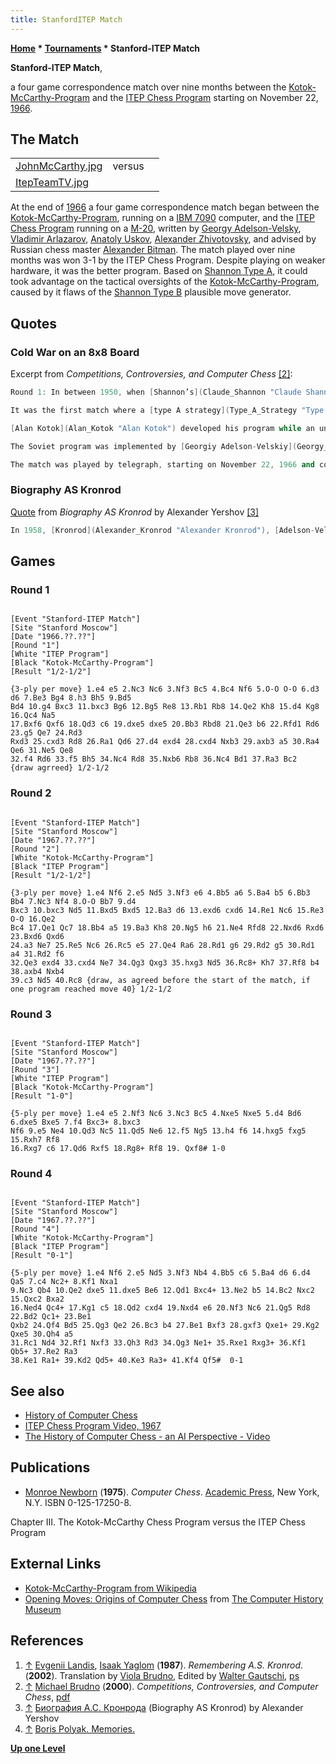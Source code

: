 ```yaml
---
title: StanfordITEP Match
---
```

**[Home](Home "Home") \* [Tournaments](Tournaments_and_Matches "Tournaments and Matches") \* Stanford-ITEP Match**


**Stanford-ITEP Match**,  

a four game correspondence match over nine months between the [Kotok-McCarthy-Program](Kotok-McCarthy-Program "Kotok-McCarthy-Program") and the [ITEP Chess Program](ITEP_Chess_Program "ITEP Chess Program") starting on November 22, [1966](Timeline#1966 "Timeline").



## The Match




|  |  |  |
| --- | --- | --- |
| [JohnMcCarthy.jpg](Kotok-McCarthy-Program "Kotok-McCarthy-Program") |  versus
 | [ItepTeamTV.jpg](ITEP_Chess_Program "ITEP Chess Program") |


At the end of [1966](Timeline#1966 "Timeline") a four game correspondence match began between the [Kotok-McCarthy-Program](Kotok-McCarthy-Program "Kotok-McCarthy-Program"), running on a [IBM 7090](IBM_7090 "IBM 7090") computer, and the [ITEP Chess Program](ITEP_Chess_Program "ITEP Chess Program") running on a [M-20](M-20 "M-20"), written by [Georgy Adelson-Velsky](Georgy_Adelson-Velsky "Georgy Adelson-Velsky"), [Vladimir Arlazarov](Vladimir_Arlazarov "Vladimir Arlazarov"), [Anatoly Uskov](Anatoly_Uskov "Anatoly Uskov"), [Alexander Zhivotovsky](Alexander_Zhivotovsky "Alexander Zhivotovsky"), and advised by Russian chess master [Alexander Bitman](Alexander_Bitman "Alexander Bitman"). The match played over nine months was won 3-1 by the ITEP Chess Program. Despite playing on weaker hardware, it was the better program. Based on [Shannon Type A](Type_A_Strategy "Type A Strategy"), it could took advantage on the tactical oversights of the [Kotok-McCarthy-Program](Kotok-McCarthy-Program "Kotok-McCarthy-Program"), caused by it flaws of the [Shannon Type B](Type_B_Strategy "Type B Strategy") plausible move generator. 



## Quotes


### Cold War on an 8x8 Board


Excerpt from *Competitions, Controversies, and Computer Chess* <a id="cite-note-2" href="#cite-ref-2">[2]</a>:




```C++
Round 1: In between 1950, when [Shannon’s](Claude_Shannon "Claude Shannon") paper was first published, and 1966 only three chess programs were developed. By 1970 six programs (none from the initial three) participated in the [first US Computer Chess Championship](ACM_1970 "ACM 1970"). The [first World Championship](WCCC_1974 "WCCC 1974") in 1974 had 13 participants. This remarkable growth was largely spurred by a well publicized match between the Kotok/McCarthy program developed at MIT and Stanford University and a program developed at the Institute for Theoretical and Experimental Physics (ITEP) in Moscow. This match was a “first” in many ways: it was the first match between two computer programs.  

```


```C++
It was the first match where a [type A strategy](Type_A_Strategy "Type A Strategy") faced a [type B strategy](Type_B_Strategy "Type B Strategy"). But most importantly it was a challenge in the [Cold War](https://en.wikipedia.org/wiki/Cold_War) scientific race. Just as putting a man into space, it was of no practical value, but it had similar psychological implications.

```


```C++
[Alan Kotok](Alan_Kotok "Alan Kotok") developed his program while an undergraduate at MIT in collaboration with several other students and under the direction of John McCarthy. His program implemented a type B strategy, considering 4 moves at the first ply, 3 moves on second, 2 on levels three and four and 1 on five through eight. The [payoff function](Evaluation_Function "Evaluation Function") considered such elements as [material](Material "Material") (the main component), [development](Development "Development"), [control of the center](Center_Control "Center Control"), and [pawn structure](Pawn_Structure "Pawn Structure"). It also did not use several of the latest algorithmic improvements made between its initial creation (1962) and the match, most notably [alpha-beta](Alpha-Beta "Alpha-Beta") and the [killer heuristic](Killer_Heuristic "Killer Heuristic"). It had a weak plausible move generator, causing [Botvinnik](Mikhail_Botvinnik "Mikhail Botvinnik") to remark that “*the rule for rejecting moves was so constituted that the machine threw out the baby with the bath water*.” [Botvinnik 1967]

```


```C++
The Soviet program was implemented by [Georgiy Adelson-Velskiy](Georgy_Adelson-Velsky "Georgy Adelson-Velsky"), [Vladimir Arlazarov](Vladimir_Arlazarov "Vladimir Arlazarov"), [Alexander Bitman](Alexander_Bitman "Alexander Bitman"), [Anatoly Uskov](Anatoly_Uskov "Anatoly Uskov"), and [Alexander Zhivotovsky](Alexander_Zhivotovsky "Alexander Zhivotovsky"), working in [Alexander Kronrod’s](Alexander_Kronrod "Alexander Kronrod") Laboratory. It implemented Shannon’s type A strategy, with the [search](Search "Search") [depth](Depth "Depth") set as a parameter. In games 1 and 2 the machine looked ahead 3 ply, while in games 3 and 4 a depth of 5 ply was used. The payoff function was similar to the one in the Kotok/McCarthy program, but an emphasis was placed on gaining a spatial advantage.

```


```C++
The match was played by telegraph, starting on November 22, 1966 and continuing for a year. All games were agreed drawn if no mate was delivered or announced in 40 moves, as both programs showed complete incompetence in the endgame. In games one and two, against the weaker version of the ITEP program Kotok/McCarthy drew twice through the 40 move rule, although it was slightly worse in one of the games and much worse in the other. It was thoroughly beaten in both of the games against the stronger version, losing game three in 19 moves and game four in 41. In all of the matches the ITEP program was playing slightly better positional chess: because of the emphasis on space advantage the ITEP program was better at pushing pawns forward. It won, however, not because of any superiority in positional play, but by taking advantage of blunders on the part of the American program. [Newborn 1975] Because there were possible moves that were much better then the moves the Kotok/McCarthy program actually made, it was clear that the program failed to consider them at all, indicating a weakness in the plausible move generator. Thus the first round was won by the Russians and by the type A approach, and although the Soviet dominance in Computer chess was short-lived, the dominance of type A approaches continues today. This match has a very sad postscript: Alexander Kronrod, the head of the Computational lab at ITEP, was a highly principled person who, among with many other mathematicians, signed a letter in defense of [Esenin-Volpin](https://en.wikipedia.org/wiki/Alexander_Esenin-Volpin), a mathematician who was placed in an insane asylum for anti-Communist views. For his signature of the letter Kronrod was reprimanded by the Communist Party. The physicists at ITEP, who were irritated because computer time was “wasted” on game playing instead of their problems used the reprimand as an excuse to oust Kronrod from his position. At the same time Kronrod was fired from his professorship at the Moscow Pedagogical Institute. These actions effectively ended the career of this brilliant mathematician. 

```

### Biography AS Kronrod


[Quote](Template:Quote_Yershov "Template:Quote Yershov") from *Biography AS Kronrod* by Alexander Yershov <a id="cite-note-3" href="#cite-ref-3">[3]</a>




```C++
In 1958, [Kronrod](Alexander_Kronrod "Alexander Kronrod"), [Adelson-Velsky](Georgy_Adelson-Velsky "Georgy Adelson-Velsky"), and [Landis](Mathematician#Landis "Mathematician") selected "[Snap](https://en.wikipedia.org/wiki/Slapjack)" ("подкидного дурака") as the intellectual foundations for the development of the game heuristic programming <a id="cite-note-4" href="#cite-ref-4">[4]</a>. The program itself was a fiasco - but the basic principles (board games, [search techniques](Search "Search") and [limited depth](Depth "Depth")) were formulated. Further research laboratories in the field of game theory culminated in the first ever chess duel between the [program](ITEP_Chess_Program "ITEP Chess Program") of the [Institute](Institute_of_Theoretical_and_Experimental_Physics "Institute of Theoretical and Experimental Physics") of Soviet and American [best program](Kotok-McCarthy-Program "Kotok-McCarthy-Program") developed at [Stanford University](Stanford_University "Stanford University") under the direction of [J. McCarthy](John_McCarthy "John McCarthy"). By telegraph match was played in four games ended 3-1 in favor of our institute. At the time, chess became a [guinea pig](https://en.wikipedia.org/wiki/Guinea_pig_%28disambiguation%29) for all programmers interested in [artificial intelligence](Artificial_Intelligence "Artificial Intelligence").

```

## Games


### Round 1



```

[Event "Stanford-ITEP Match"]
[Site "Stanford Moscow"]
[Date "1966.??.??"]
[Round "1"]
[White "ITEP Program"]
[Black "Kotok-McCarthy-Program"]
[Result "1/2-1/2"]

{3-ply per move} 1.e4 e5 2.Nc3 Nc6 3.Nf3 Bc5 4.Bc4 Nf6 5.O-O O-O 6.d3 d6 7.Be3 Bg4 8.h3 Bh5 9.Bd5
Bd4 10.g4 Bxc3 11.bxc3 Bg6 12.Bg5 Re8 13.Rb1 Rb8 14.Qe2 Kh8 15.d4 Kg8 16.Qc4 Na5
17.Bxf6 Qxf6 18.Qd3 c6 19.dxe5 dxe5 20.Bb3 Rbd8 21.Qe3 b6 22.Rfd1 Rd6 23.g5 Qe7 24.Rd3
Rxd3 25.cxd3 Rd8 26.Ra1 Qd6 27.d4 exd4 28.cxd4 Nxb3 29.axb3 a5 30.Ra4 Qe6 31.Ne5 Qe8
32.f4 Rd6 33.f5 Bh5 34.Nc4 Rd8 35.Nxb6 Rb8 36.Nc4 Bd1 37.Ra3 Bc2  {draw agrreed} 1/2-1/2

```

### Round 2



```

[Event "Stanford-ITEP Match"]
[Site "Stanford Moscow"]
[Date "1967.??.??"]
[Round "2"]
[White "Kotok-McCarthy-Program"]
[Black "ITEP Program"]
[Result "1/2-1/2"]

{3-ply per move} 1.e4 Nf6 2.e5 Nd5 3.Nf3 e6 4.Bb5 a6 5.Ba4 b5 6.Bb3 Bb4 7.Nc3 Nf4 8.O-O Bb7 9.d4
Bxc3 10.bxc3 Nd5 11.Bxd5 Bxd5 12.Ba3 d6 13.exd6 cxd6 14.Re1 Nc6 15.Re3 O-O 16.Qe2
Bc4 17.Qe1 Qc7 18.Bb4 a5 19.Ba3 Kh8 20.Ng5 h6 21.Ne4 Rfd8 22.Nxd6 Rxd6 23.Bxd6 Qxd6
24.a3 Ne7 25.Re5 Nc6 26.Rc5 e5 27.Qe4 Ra6 28.Rd1 g6 29.Rd2 g5 30.Rd1 a4 31.Rd2 f6
32.Qe3 exd4 33.cxd4 Ne7 34.Qg3 Qxg3 35.hxg3 Nd5 36.Rc8+ Kh7 37.Rf8 b4 38.axb4 Nxb4
39.c3 Nd5 40.Rc8 {draw, as agreed before the start of the match, if one program reached move 40} 1/2-1/2

```

### Round 3



```

[Event "Stanford-ITEP Match"]
[Site "Stanford Moscow"]
[Date "1967.??.??"]
[Round "3"]
[White "ITEP Program"]
[Black "Kotok-McCarthy-Program"]
[Result "1-0"]

{5-ply per move} 1.e4 e5 2.Nf3 Nc6 3.Nc3 Bc5 4.Nxe5 Nxe5 5.d4 Bd6 6.dxe5 Bxe5 7.f4 Bxc3+ 8.bxc3
Nf6 9.e5 Ne4 10.Qd3 Nc5 11.Qd5 Ne6 12.f5 Ng5 13.h4 f6 14.hxg5 fxg5 15.Rxh7 Rf8
16.Rxg7 c6 17.Qd6 Rxf5 18.Rg8+ Rf8 19. Qxf8# 1-0

```

### Round 4



```

[Event "Stanford-ITEP Match"]
[Site "Stanford Moscow"]
[Date "1967.??.??"]
[Round "4"]
[White "Kotok-McCarthy-Program"]
[Black "ITEP Program"]
[Result "0-1"]

{5-ply per move} 1.e4 Nf6 2.e5 Nd5 3.Nf3 Nb4 4.Bb5 c6 5.Ba4 d6 6.d4 Qa5 7.c4 Nc2+ 8.Kf1 Nxa1
9.Nc3 Qb4 10.Qe2 dxe5 11.dxe5 Be6 12.Qd1 Bxc4+ 13.Ne2 b5 14.Bc2 Nxc2 15.Qxc2 Bxa2
16.Ned4 Qc4+ 17.Kg1 c5 18.Qd2 cxd4 19.Nxd4 e6 20.Nf3 Nc6 21.Qg5 Rd8 22.Bd2 Qc1+ 23.Be1
Qxb2 24.Qf4 Bd5 25.Qg3 Qe2 26.Bc3 b4 27.Be1 Bxf3 28.gxf3 Qxe1+ 29.Kg2 Qxe5 30.Qh4 a5
31.Rc1 Nd4 32.Rf1 Nxf3 33.Qh3 Rd3 34.Qg3 Ne1+ 35.Rxe1 Rxg3+ 36.Kf1 Qb5+ 37.Re2 Ra3
38.Ke1 Ra1+ 39.Kd2 Qd5+ 40.Ke3 Ra3+ 41.Kf4 Qf5#  0-1

```

## See also


* [History of Computer Chess](History "History")
* [ITEP Chess Program Video, 1967](ITEP_Chess_Program#Video "ITEP Chess Program")
* [The History of Computer Chess - an AI Perspective - Video](History#AIPerspective "History")


## Publications


* [Monroe Newborn](Monroe_Newborn "Monroe Newborn") (**1975**). *Computer Chess*. [Academic Press](https://en.wikipedia.org/wiki/Academic_Press), New York, N.Y. ISBN 0-125-17250-8.


 Chapter III. The Kotok-McCarthy Chess Program versus the ITEP Chess Program
## External Links


* [Kotok-McCarthy-Program from Wikipedia](https://en.wikipedia.org/wiki/Kotok-McCarthy)
* [Opening Moves: Origins of Computer Chess](http://www.computerhistory.org/chess/main.php?sec=thm-42b86c2029762&sel=thm-42b86c7bdbaf1) from [The Computer History Museum](The_Computer_History_Museum "The Computer History Museum")


## References


1. <a id="cite-ref-1" href="#cite-note-1">↑</a> [Evgenii Landis](Mathematician#Landis "Mathematician"), [Isaak Yaglom](Mathematician#Yaglom "Mathematician") (**1987**). *Remembering A.S. Kronrod*. (**2002**). Translation by [Viola Brudno](http://www.translatorscafe.com/cafe/member16949.htm), Edited by [Walter Gautschi](Mathematician#WaGautschi "Mathematician"), [ps](https://www.cs.purdue.edu/homes/wxg/Kronrod.ps)
2. <a id="cite-ref-2" href="#cite-note-2">↑</a> [Michael Brudno](http://www.cs.toronto.edu/~brudno/) (**2000**). *Competitions, Controversies, and Computer Chess*, [pdf](http://www.cs.toronto.edu/%7Ebrudno/essays/cchess.pdf)
3. <a id="cite-ref-3" href="#cite-note-3">↑</a> [Биография А.С. Кронрода](http://vikont.50webs.com/art_kronrod.html) (Biography AS Kronrod) by Alexander Yershov
4. <a id="cite-ref-4" href="#cite-note-4">↑</a> [Boris Polyak. Memories.](https://7i.7iskusstv.com/y2020/nomer7/bpoljak/)

**[Up one Level](Tournaments_and_Matches "Tournaments and Matches")**







 
